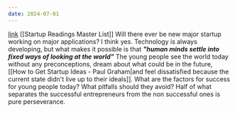 ```yaml
---
date: 2024-07-01
---
```

[link](https://www.youtube.com/watch?v=M6Oxl5dAnR0&t=4253s)
[[Startup Readings Master List]]
Will there ever be new major startup working on major applications?
	I think yes. Technology is always developing, but what makes it possible is that ***"human minds settle into fixed ways of looking at the world"***
	The young people see the world today without any preconceptions, dream about what could be in the future, [[How to Get Startup Ideas - Paul Graham|and feel dissatisfied because the current state didn't live up to their ideals]].
What are the factors for success for young people today? What pitfalls should they avoid?
	Half of what separates the successful entrepreneurs from the non successful ones is pure perseverance. 